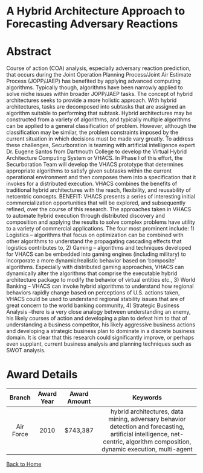 
A Hybrid Architecture Approach to Forecasting Adversary Reactions
=================================================================

# Abstract


Course of action (COA) analysis, especially adversary reaction prediction, that occurs during the Joint Operation Planning Process/Joint Air Estimate Process (JOPP/JAEP) has benefited by applying advanced computing algorithms. Typically though, algorithms have been narrowly applied to solve niche issues within broader JOPP/JAEP tasks. The concept of hybrid architectures seeks to provide a more holistic approach. With hybrid architectures, tasks are decomposed into subtasks that are assigned an algorithm suitable to performing that subtask. Hybrid architectures may be constructed from a variety of algorithms, and typically multiple algorithms can be applied to a general classification of problem. However, although the classification may be similar, the problem constraints imposed by the current situation in which decisions must be made vary greatly. To address these challenges, Securboration is teaming with artificial intelligence expert Dr. Eugene Santos from Dartmouth College to develop the Virtual Hybrid Architecture Computing System or VHACS. In Phase I of this effort, the Securboration Team will develop the VHACS prototype that determines appropriate algorithms to satisfy given subtasks within the current operational environment and then composes them into a specification that it invokes for a distributed execution. VHACS combines the benefits of traditional hybrid architectures with the reach, flexibility, and reusability of netcentric concepts.  BENEFIT:  VHACS presents a series of interesting initial commercialization opportunities that will be explored, and subsequently refined, over the course of this research. The approaches taken in VHACS to automate hybrid execution through distributed discovery and composition and applying the results to solve complex problems have utility to a variety of commercial applications. The four most prominent include: 1) Logistics – algorithms that focus on optimization can be combined with other algorithms to understand the propagating cascading effects that logistics contributes to, 2) Gaming – algorithms and techniques developed for VHACS can be embedded into gaming engines (including military) to incorporate a more dynamic/realistic behavior based on ‘composite’ algorithms. Especially with distributed gaming approaches, VHACS can dynamically alter the algorithms that comprise the executable hybrid architecture package to modify the behavior of virtual entities etc., 3) World Banking – VHACS can invoke hybrid algorithms to understand how regional behaviors rapidly change based on perceptions of U.S. actions taken, VHACS could be used to understand regional stability issues that are of great concern to the world banking community, 4) Strategic Business Analysis –there is a very close analogy between understanding an enemy, his likely courses of action and developing a plan to defeat him to that of understanding a business competitor, his likely aggressive business actions and developing a strategic business plan to dominate in a discrete business domain. It is clear that this research could significantly improve, or perhaps even supplant, current business analysis and planning techniques such as SWOT analysis.  

# Award Details

|Branch|Award Year|Award Amount|Keywords|
| :---: | :---: | :---: | :---: |
|Air Force|2010|$743,387|hybrid architectures, data mining, adversary behavior detection and forecasting, artificial intelligence, net-centric, algorithm composition, dynamic execution, multi-agent|
  
  


[Back to Home](https://github.com/chrischow/dod_sbir_awards#1323)